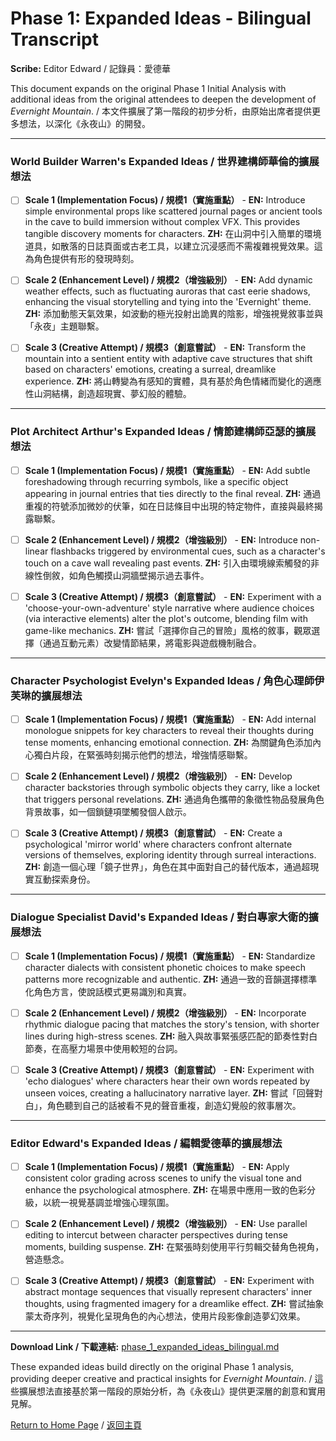 # Phase 1: Expanded Ideas - Bilingual Transcript

**Scribe:** Editor Edward / 記錄員：愛德華

This document expands on the original Phase 1 Initial Analysis with additional ideas from the original attendees to deepen the development of *Evernight Mountain*. / 本文件擴展了第一階段的初步分析，由原始出席者提供更多想法，以深化《永夜山》的開發。

---

### World Builder Warren's Expanded Ideas / 世界建構師華倫的擴展想法
- [ ] **Scale 1 (Implementation Focus) / 規模1（實施重點）** - **EN:** Introduce simple environmental props like scattered journal pages or ancient tools in the cave to build immersion without complex VFX. This provides tangible discovery moments for characters. **ZH:** 在山洞中引入簡單的環境道具，如散落的日誌頁面或古老工具，以建立沉浸感而不需複雜視覺效果。這為角色提供有形的發現時刻。

- [ ] **Scale 2 (Enhancement Level) / 規模2（增強級別）** - **EN:** Add dynamic weather effects, such as fluctuating auroras that cast eerie shadows, enhancing the visual storytelling and tying into the 'Evernight' theme. **ZH:** 添加動態天氣效果，如波動的極光投射出詭異的陰影，增強視覺敘事並與「永夜」主題聯繫。

- [ ] **Scale 3 (Creative Attempt) / 規模3（創意嘗試）** - **EN:** Transform the mountain into a sentient entity with adaptive cave structures that shift based on characters' emotions, creating a surreal, dreamlike experience. **ZH:** 將山轉變為有感知的實體，具有基於角色情緒而變化的適應性山洞結構，創造超現實、夢幻般的體驗。

---

### Plot Architect Arthur's Expanded Ideas / 情節建構師亞瑟的擴展想法
- [ ] **Scale 1 (Implementation Focus) / 規模1（實施重點）** - **EN:** Add subtle foreshadowing through recurring symbols, like a specific object appearing in journal entries that ties directly to the final reveal. **ZH:** 通過重複的符號添加微妙的伏筆，如在日誌條目中出現的特定物件，直接與最終揭露聯繫。

- [ ] **Scale 2 (Enhancement Level) / 規模2（增強級別）** - **EN:** Introduce non-linear flashbacks triggered by environmental cues, such as a character's touch on a cave wall revealing past events. **ZH:** 引入由環境線索觸發的非線性倒敘，如角色觸摸山洞牆壁揭示過去事件。

- [ ] **Scale 3 (Creative Attempt) / 規模3（創意嘗試）** - **EN:** Experiment with a 'choose-your-own-adventure' style narrative where audience choices (via interactive elements) alter the plot's outcome, blending film with game-like mechanics. **ZH:** 嘗試「選擇你自己的冒險」風格的敘事，觀眾選擇（通過互動元素）改變情節結果，將電影與遊戲機制融合。

---

### Character Psychologist Evelyn's Expanded Ideas / 角色心理師伊芙琳的擴展想法
- [ ] **Scale 1 (Implementation Focus) / 規模1（實施重點）** - **EN:** Add internal monologue snippets for key characters to reveal their thoughts during tense moments, enhancing emotional connection. **ZH:** 為關鍵角色添加內心獨白片段，在緊張時刻揭示他們的想法，增強情感聯繫。

- [ ] **Scale 2 (Enhancement Level) / 規模2（增強級別）** - **EN:** Develop character backstories through symbolic objects they carry, like a locket that triggers personal revelations. **ZH:** 通過角色攜帶的象徵性物品發展角色背景故事，如一個鎖鏈項墜觸發個人啟示。

- [ ] **Scale 3 (Creative Attempt) / 規模3（創意嘗試）** - **EN:** Create a psychological 'mirror world' where characters confront alternate versions of themselves, exploring identity through surreal interactions. **ZH:** 創造一個心理「鏡子世界」，角色在其中面對自己的替代版本，通過超現實互動探索身份。

---

### Dialogue Specialist David's Expanded Ideas / 對白專家大衛的擴展想法
- [ ] **Scale 1 (Implementation Focus) / 規模1（實施重點）** - **EN:** Standardize character dialects with consistent phonetic choices to make speech patterns more recognizable and authentic. **ZH:** 通過一致的音韻選擇標準化角色方言，使說話模式更易識別和真實。

- [ ] **Scale 2 (Enhancement Level) / 規模2（增強級別）** - **EN:** Incorporate rhythmic dialogue pacing that matches the story's tension, with shorter lines during high-stress scenes. **ZH:** 融入與故事緊張感匹配的節奏性對白節奏，在高壓力場景中使用較短的台詞。

- [ ] **Scale 3 (Creative Attempt) / 規模3（創意嘗試）** - **EN:** Experiment with 'echo dialogues' where characters hear their own words repeated by unseen voices, creating a hallucinatory narrative layer. **ZH:** 嘗試「回聲對白」，角色聽到自己的話被看不見的聲音重複，創造幻覺般的敘事層次。

---

### Editor Edward's Expanded Ideas / 編輯愛德華的擴展想法
- [ ] **Scale 1 (Implementation Focus) / 規模1（實施重點）** - **EN:** Apply consistent color grading across scenes to unify the visual tone and enhance the psychological atmosphere. **ZH:** 在場景中應用一致的色彩分級，以統一視覺基調並增強心理氛圍。

- [ ] **Scale 2 (Enhancement Level) / 規模2（增強級別）** - **EN:** Use parallel editing to intercut between character perspectives during tense moments, building suspense. **ZH:** 在緊張時刻使用平行剪輯交替角色視角，營造懸念。

- [ ] **Scale 3 (Creative Attempt) / 規模3（創意嘗試）** - **EN:** Experiment with abstract montage sequences that visually represent characters' inner thoughts, using fragmented imagery for a dreamlike effect. **ZH:** 嘗試抽象蒙太奇序列，視覺化呈現角色的內心想法，使用片段影像創造夢幻效果。

---

**Download Link / 下載連結:** [phase_1_expanded_ideas_bilingual.md](Docs/phase_1_expanded_ideas_bilingual.md)

These expanded ideas build directly on the original Phase 1 analysis, providing deeper creative and practical insights for *Evernight Mountain*. / 這些擴展想法直接基於第一階段的原始分析，為《永夜山》提供更深層的創意和實用見解。

[Return to Home Page](../README.md) / [返回主頁](../README.md)